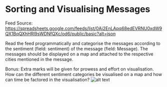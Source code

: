 # Sorting and Visualising Messages


Feed Source: https://spreadsheets.google.com/feeds/list/0Ai2EnLApq68edEVRNU0xdW9QX1BqQXhHRl9sWDNfQXc/od6/public/basic?alt=json

Read the feed programmatically and categorise the messages according to the sentiment (field: sentiment) of the message (field: Message). The messages should be displayed on a map and attached to the respective cities mentioned in the message.

Bonus: Extra marks will be given for prowess and effort on visualisation. How can the different sentiment categories be visualised on a map and how can time be factored in the visualisation?
![alt text](https://drive.google.com/open?id=1myF4VxjPUn2zxFnayGv4V_1kvV8mRoEO)
